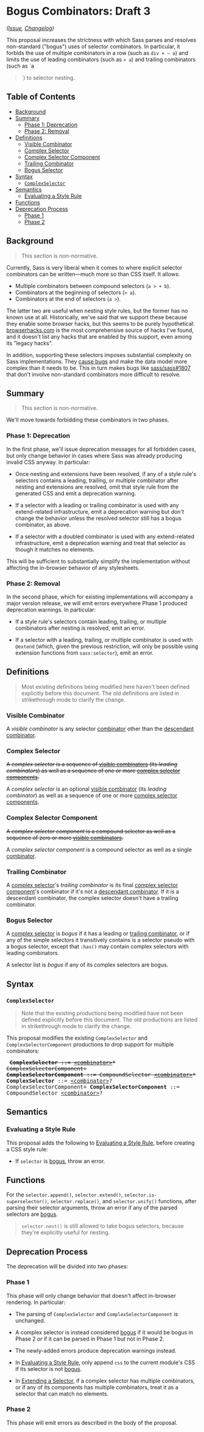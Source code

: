 # Bogus Combinators: Draft 3

*([Issue](https://github.com/sass/sass/issues/3340), [Changelog](bogus-combinators.changes.md))*

This proposal increases the strictness with which Sass parses and resolves
non-standard ("bogus") uses of selector combinators. In particular, it forbids
the use of multiple combinators in a row (such as `div + ~ a`) and limits the
use of leading combinators (such as `> a`) and trailing combinators (such as `a
>`) to selector nesting.

## Table of Contents

* [Background](#background)
* [Summary](#summary)
  * [Phase 1: Deprecation](#phase-1-deprecation)
  * [Phase 2: Removal](#phase-2-removal)
* [Definitions](#definitions)
  * [Visible Combinator](#visible-combinator)
  * [Complex Selector](#complex-selector)
  * [Complex Selector Component](#complex-selector-component)
  * [Trailing Combinator](#trailing-combinator)
  * [Bogus Selector](#bogus-selector)
* [Syntax](#syntax)
  * [`ComplexSelector`](#complexselector)
* [Semantics](#semantics)
  * [Evaluating a Style Rule](#evaluating-a-style-rule)
* [Functions](#functions)
* [Deprecation Process](#deprecation-process)
  * [Phase 1](#phase-1)
  * [Phase 2](#phase-2)

## Background

> This section is non-normative.

Currently, Sass is very liberal when it comes to where explicit selector
combinators can be written—much more so than CSS itself. It allows:

* Multiple combinators between compound selectors (`a > + b`).
* Combinators at the beginning of selectors (`> a`).
* Combinators at the end of selectors (`a >`).

The latter two are useful when nesting style rules, but the former has no known
use at all. Historically, we've said that we support these because they enable
some browser hacks, but this seems to be purely hypothetical: [browserhacks.com]
is the most comprehensive source of hacks I've found, and it doesn't list any
hacks that are enabled by this support, even among its "legacy hacks".

[browserhacks.com]: http://browserhacks.com

In addition, supporting these selectors imposes substantial complexity on Sass
implementations. They [cause bugs] and make the data model more complex than it
needs to be. This in turn makes bugs like [sass/sass#1807] that don't involve
non-standard combinators more difficult to resolve.

[cause bugs]: https://github.com/sass/dart-sass/issues/1053
[sass/sass#1807]: https://github.com/sass/sass/issues/1807

## Summary

> This section is non-normative.

We'll move towards forbidding these combinators in two phases.

### Phase 1: Deprecation

In the first phase, we'll issue deprecation messages for all forbidden cases,
but only change behavior in cases where Sass was already producing invalid CSS
anyway. In particular:

* Once nesting and extensions have been resolved, if any of a style rule's
  selectors contains a leading, trailing, or multiple combinator after nesting
  and extensions are resolved, omit that style rule from the generated CSS and
  emit a deprecation warning.

* If a selector with a leading or trailing combinator is used with any
  extend-related infrastructure, emit a deprecation warning but *don't* change
  the behavior unless the resolved selector still has a bogus combinator, as
  above.

* If a selector with a doubled combinator is used with any extend-related
  infrastructure, emit a deprecation warning and treat that selector as though
  it matches no elements.

This will be sufficient to substantially simplify the implementation without
affecting the in-browser behavior of any stylesheets.

### Phase 2: Removal

In the second phase, which for existing implementations will accompany a major
version release, we will emit errors everywhere Phase 1 produced deprecation
warnings. In particular:

* If a style rule's selectors contain leading, trailing, or multiple combinators
  after nesting is resolved, emit an error.

* If a selector with a leading, trailing, or multiple combinator is used with
  `@extend` (which, given the previous restriction, will only be possible using
  extension functions from `sass:selector`), emit an error.

## Definitions

> Most existing definitions being modified here haven't been defined explicitly
> before this document. The old definitions are listed in strikethrough mode to
> clarify the change.

### Visible Combinator

A *visible combinator* is any selector [combinator] other than the [descendant
combinator].

[combinator]: https://drafts.csswg.org/selectors-4/#combinators
[descendant combinator]: https://drafts.csswg.org/selectors-4/#descendant-combinators

### Complex Selector

~~A *complex selector* is a sequence of [visible combinators] (its *leading
combinators*) as well as a sequence of one or more [complex selector
components].~~

[visible combinators]: #visible-combinator 
[complex selector components]: #complex-selector-components

A *complex selector* is an optional [visible combinator] (its *leading
combinator*) as well as a sequence of one or more [complex selector components].

[visible combinator]: #visible-combinator 

### Complex Selector Component

~~A *complex selector component* is a compound selector as well as a sequence of
zero or more [visible combinators].~~

A *complex selector component* is a compound selector as well as a single
[combinator].

### Trailing Combinator

A [complex selector]'s *trailing combinator* is its final [complex selector
component]'s combinator if it's not a [descendant combinator]. If it *is* a
descendant combinator, the complex selector doesn't have a trailing combinator.

[complex selector]: #complex-selector
[complex selector component]: #complex-selector-component

### Bogus Selector

A [complex selector] is *bogus* if it has a leading or [trailing combinator], or
if any of the simple selectors it transitively contains is a selector pseudo
with a bogus selector, except that `:has()` may contain complex selectors with
leading combinators.

A selector list is *bogus* if any of its complex selectors are bogus.

[trailing combinator]: #trailing-combinator

## Syntax

### `ComplexSelector`

> Note that the existing productions being modified have not been defined
> explicitly before this document. The old productions are listed in
> strikethrough mode to clarify the change.

This proposal modifies the existing `ComplexSelector` and
`ComplexSelectorComponent` productions to drop support for multiple combinators:

<x><pre>
~~**ComplexSelector**          ::= [\<combinator>]* ComplexSelectorComponent+~~
~~**ComplexSelectorComponent** ::= CompoundSelector [\<combinator>]*~~
**ComplexSelector**          ::= [\<combinator>]? ComplexSelectorComponent+
**ComplexSelectorComponent** ::= CompoundSelector [\<combinator>]?
</pre></x>

[\<combinator>]: https://drafts.csswg.org/selectors-4/#typedef-combinator

## Semantics

### Evaluating a Style Rule

This proposal adds the following to [Evaluating a Style Rule], before
creating a CSS style rule:

[Evaluating a Style Rule]: ../spec/style-rules.md#semantics

* If `selector` is [bogus], throw an error.

[bogus]: #bogus-selector

## Functions

For the `selector.append()`, `selector.extend()`, `selector.is-superselector()`,
`selector.replace()`, and `selector.unify()` functions, after parsing their
selector arguments, throw an error if any of the parsed selectors are [bogus].

> `selector.nest()` is still allowed to take bogus selectors, because they're
> explicitly useful for nesting.

## Deprecation Process

The deprecation will be divided into two phases:

### Phase 1

This phase will only change behavior that doesn't affect in-browser rendering.
In particular:

* The parsing of `ComplexSelector` and `ComplexSelectorComponent` is unchanged.

* A complex selector is instead considered [bogus] if it would be bogus in Phase
  2 _or_ if it can be parsed in Phase 1 but not in Phase 2.

* The newly-added errors produce deprecation warnings instead.

* In [Evaluating a Style Rule], only append `css` to the current module's CSS if
  its selector is not [bogus].

* In [Extending a Selector], if a complex selector has multiple combinators, or
  if any of its components has multiple combinators, treat it as a selector that
  can match no elements.

  [Extending a Selector]: ../spec/at-rules/extend.md#extending-a-selector

### Phase 2

This phase will emit errors as described in the body of the proposal.
